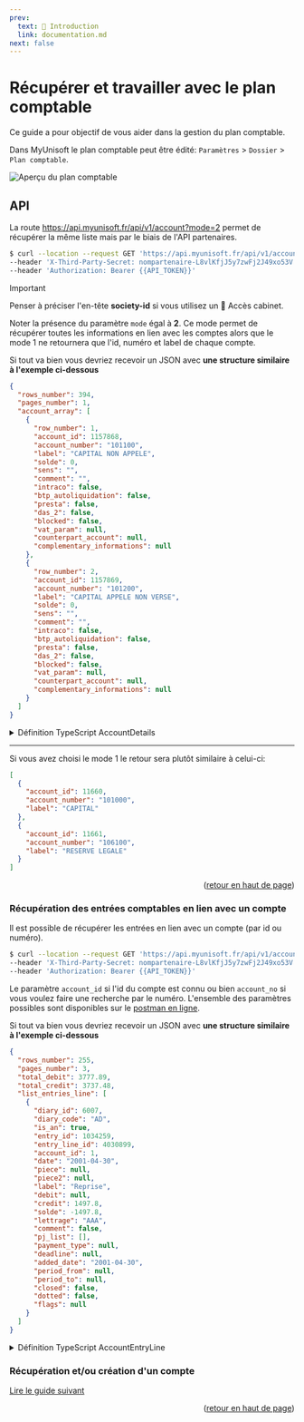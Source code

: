```yaml
---
prev:
  text: 🐤 Introduction
  link: documentation.md
next: false
---
```


<span id="readme-top"></span>

# Récupérer et travailler avec le plan comptable

Ce guide a pour objectif de vous aider dans la gestion du plan comptable.

Dans MyUnisoft le plan comptable peut être édité: `Paramètres` > `Dossier` > `Plan comptable`.

![Aperçu du plan comptable](../../../images/plan_comptable.PNG)

## API

La route <https://api.myunisoft.fr/api/v1/account?mode=2> permet de récupérer la même liste mais par le biais de l'API partenaires.

```bash
$ curl --location --request GET 'https://api.myunisoft.fr/api/v1/account?mode=2' \
--header 'X-Third-Party-Secret: nompartenaire-L8vlKfjJ5y7zwFj2J49xo53V' \
--header 'Authorization: Bearer {{API_TOKEN}}'
```

> [!IMPORTANT]
> Penser à préciser l'en-tête **society-id** si vous utilisez un 🔹 Accès cabinet.

Noter la présence du paramètre `mode` égal à **2**. Ce mode permet de récupérer toutes les informations en lien avec les comptes alors que le mode 1 ne retournera que l'id, numéro et label de chaque compte.

Si tout va bien vous devriez recevoir un JSON avec **une structure similaire à l'exemple ci-dessous**

```json
{
  "rows_number": 394,
  "pages_number": 1,
  "account_array": [
    {
      "row_number": 1,
      "account_id": 1157868,
      "account_number": "101100",
      "label": "CAPITAL NON APPELE",
      "solde": 0,
      "sens": "",
      "comment": "",
      "intraco": false,
      "btp_autoliquidation": false,
      "presta": false,
      "das_2": false,
      "blocked": false,
      "vat_param": null,
      "counterpart_account": null,
      "complementary_informations": null
    },
    {
      "row_number": 2,
      "account_id": 1157869,
      "account_number": "101200",
      "label": "CAPITAL APPELE NON VERSE",
      "solde": 0,
      "sens": "",
      "comment": "",
      "intraco": false,
      "btp_autoliquidation": false,
      "presta": false,
      "das_2": false,
      "blocked": false,
      "vat_param": null,
      "counterpart_account": null,
      "complementary_informations": null
    }
  ]
}
```

<details class="details custom-block"><summary>Définition TypeScript AccountDetails</summary>

```ts
interface AccountDetails {
  solde: number;
  sens: string;
  comment: string;
  intraco: boolean;
  btp_autoliquidation: boolean;
  presta: boolean;
  exoneration: boolean;
  das_2: boolean;
  blocked: boolean;
  vat_param: VatParam; // voir le guide sur la TVA
  array_counterpart_account: CounterpartAccountLine[];
  complementary_informations: ComplementaryInformations;
  society_id: number;
  closed: boolean;
}

interface ComplementaryInformations {
  id_info_compte_tiers: number;
  person_in_charge: string;
  address_number: string;
  indice_repetition: string;
  address: string;
  address_complement: string;
  postal_code: string;
  city: string;
  siren: string;
  name: string;
  contact_lastname: string;
  contact_firstname: string;
  function: string;
  tel: string;
  email: string;
  comment: string;
  profession: string;
  firstname: string;
  lastname: string;
  type_info_compte_tiers: number;
  iban_list: Iban[];
  way_type: WayType;
  amount_type_paid: AmountTypePaid;
  ape: Ape;
  id_payment_deadline: number;
  payment_deadline: PaymentDeadline;
  payment_type_id: number;
  payment_type: PaymentType;
}

interface CounterpartAccountLine extends Account {
  num_ordre: string;
  vat_param: VatParam | null;
}

interface Iban {
  id_iban_compte_tiers: number;
  iban: string;
  bic: string;
  etablissement: string;
  rum_date_signature?: string;
}

interface PaymentType {
  payment_type_id: number;
  label: string;
  code: string;
}

interface PaymentDeadline {
  id_payment_deadline: number;
  label: string;
  number_of_days: number;
  end_month: boolean;
  day_number: number | null;
}

interface Ape {
  id: number;
  value: string;
  label: string;
  info: string;
}

interface WayType {
  way_type_id: number;
  label: string;
}

interface AmountTypePaid {
  id_amount_type_paid: number;
  label: string;
}
```

</details>

---

Si vous avez choisi le mode 1 le retour sera plutôt similaire à celui-ci:

```json
[
  {
    "account_id": 11660,
    "account_number": "101000",
    "label": "CAPITAL"
  },
  {
    "account_id": 11661,
    "account_number": "106100",
    "label": "RESERVE LEGALE"
  }
]
```

<p align="right">(<a href="#readme-top">retour en haut de page</a>)</p>

### Récupération des entrées comptables en lien avec un compte

Il est possible de récupérer les entrées en lien avec un compte (par id ou numéro).

```bash
$ curl --location --request GET 'https://api.myunisoft.fr/api/v1/account/entries?limit=100&account_no=401NAME' \
--header 'X-Third-Party-Secret: nompartenaire-L8vlKfjJ5y7zwFj2J49xo53V' \
--header 'Authorization: Bearer {{API_TOKEN}}'
```

Le paramètre `account_id` si l'id du compte est connu ou bien `account_no` si vous voulez faire une recherche par le numéro. L'ensemble des paramètres possibles sont disponibles sur le [postman en ligne](https://docs.api.myunisoft.fr/#intro).

Si tout va bien vous devriez recevoir un JSON avec **une structure similaire à l'exemple ci-dessous**

```json
{
  "rows_number": 255,
  "pages_number": 3,
  "total_debit": 3777.89,
  "total_credit": 3737.48,
  "list_entries_line": [
    {
      "diary_id": 6007,
      "diary_code": "AD",
      "is_an": true,
      "entry_id": 1034259,
      "entry_line_id": 4030899,
      "account_id": 1,
      "date": "2001-04-30",
      "piece": null,
      "piece2": null,
      "label": "Reprise",
      "debit": null,
      "credit": 1497.8,
      "solde": -1497.8,
      "lettrage": "AAA",
      "comment": false,
      "pj_list": [],
      "payment_type": null,
      "deadline": null,
      "added_date": "2001-04-30",
      "period_from": null,
      "period_to": null,
      "closed": false,
      "dotted": false,
      "flags": null
    }
  ]
}
```

<details class="details custom-block"><summary>Définition TypeScript AccountEntryLine</summary>

```ts
interface AccountEntryLine {
  diary_id: number;
  diary_code: string;
  entry_id: number;
  entry_line_id: number;
  date: string;
  piece: null | string;
  piece2: string;
  label: string;
  debit: null | number;
  credit: null | number;
  solde: number;
  lettrage: string;
  comment: boolean;
  pj_list: CloudDocument[];
  payment_type: null | {
    id_type_reglement: number;
    nom: string;
  };
  deadline: null | string;
  added_date: string;
  closed: boolean;
  flags: any | null;
  dotted: boolean;
  is_an: boolean;
  creator: {
    id: number;
    firstname: string;
    name: string;
  }
}

interface CloudDocument {
  document_id: number;
  name: string;

  /** Token de partage du document. */
  token: string;

  /** Adresse du serveur. */
  baseUrl: string;

  /** Miniature. */
  thumbnail: string;

  /** URL du document */
  link: string;

  /** URL de téléchargement du document */
  download: string;
}

```

</details>

### Récupération et/ou création d'un compte

[Lire le guide suivant](./create.md)

<p align="right">(<a href="#readme-top">retour en haut de page</a>)</p>
